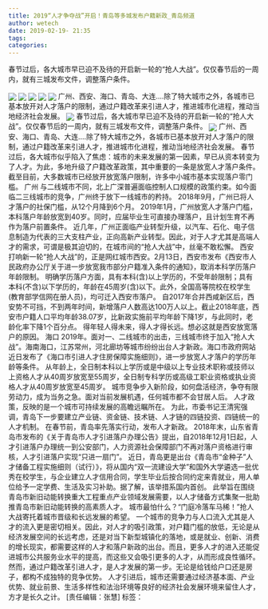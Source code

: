 ```yaml
---
title: 2019“人才争夺战”开启！青岛等多城发布户籍新政_青岛频道
author: wetech
date: 2019-02-19- 21:35
tags: 
categories: 
---
```

春节过后，各大城市早已迫不及待的开启新一轮的“抢人大战”。仅仅春节后的一周内，就有三城发布文件，调整落户条件。
<!-- more -->
                
<img align="center" border="0" src="http://p2.ifengimg.com/a/2019_08/969946d14c9c54f_size26_w900_h500.jpg" />
                
<img align="center" border="0" src="http://p1.ifengimg.com/a/2019_08/a7029569d8430ca_size84_w500_h213.jpg" />
            
<img align="center" border="0" src="http://p2.ifengimg.com/a/2019_08/478ef2cb7eef319_size66_w500_h213.jpg" />
<img align="center" border="0" src="http://p3.ifengimg.com/a/2019_08/6bbabf9ec3f889b_size109_w500_h213.jpg" />
<img align="center" border="0" src="http://p2.ifengimg.com/a/2019_08/27b7e962d991b13_size86_w500_h213.jpg" />
广州、西安、海口、青岛、大连....除了特大城市之外，各城市已基本放开对人才落户的限制，通过户籍改革来引进人才，推进城市化进程，推动当地经济社会发展。
<img align="center" border="0" src="http://p1.ifengimg.com/a/2019_08/850eb7364461e02_size97_w500_h213.jpg" />
春节过后，各大城市早已迫不及待的开启新一轮的“抢人大战”。仅仅春节后的一周内，就有三城发布文件，调整落户条件。
<img align="center" border="0" src="http://p2.ifengimg.com/a/2016/0810/204c433878d5cf9size1_w16_h16.png" />
广州、西安、海口、青岛、大连....除了特大城市之外，各城市已基本放开对人才落户的限制，通过户籍改革来引进人才，推进城市化进程，推动当地经济社会发展。
春节过后，各大城市似乎陷入了焦虑：城市的未来发展的第一因素，早已从资本转变为了人才。为此，多地升级了户籍改革政策，其中重要的一条是放宽人才落户条件。截至目前，大多数城市已经放开放宽落户限制，许多中小城市基本实现落户零门槛。
广州
与二线城市不同，北上广深普遍面临控制人口规模的政策约束。如今面临二三线城市的竞争，广州终于放下一线城市的矜持。
2018年9月，广州已将人才落户的社保门槛，从12个月降到6个月。
2019年1月，广州放宽人才落户门槛，本科落户年龄放宽到40岁。同时，应届毕业生可直接办理落户，且计划生育不再作为落户前置条件。
近几年，广州正面临产业转型升级，以汽车、石化、电子信息制造为代表的三大支柱产业，正向高新产业转型。因此，对于人才尤其是高端人才的需求，可谓是极其迫切的，在城市间的“抢人大战”中，丝毫不敢松懈。
西安
打响新一轮“抢人大战”的，正是网红城市西安。2月13日，西安市发布《西安市人民政府办公厅关于进一步放宽我市部分户籍准入条件的通知》，取消本科学历落户年龄限制。
明确学历落户方面，具有本科(含)以上学历的，不受年龄限制；具有本科(不含)以下学历的，年龄在45周岁(含)以下。此外，全国高等院校在校学生(教育部学信网在册人员)，均可迁入西安市落户。
自2017年合并西咸新区后，西安势不可挡，不到两年时间，新增落户人数高达100万人以上。截止2018年底，西安市户籍人口平均年龄38.07岁，比新政实施前平均年龄下降1岁，与此同时，老龄化率下降1个百分点。
得年轻人得未来，得人才得长远。想必这就是西安放宽落户的原因。
海口
2019年。面对一、二线城市的出击，三线城市终于加入“抢人大战”。海南海口，江苏常州，河北廊坊等城市纷纷出台人才新政。海口市政府网站近日发布了《海口市引进人才住房保障实施细则》，进一步放宽人才落户的学历年龄等条件。
从年龄上，全日制本科以上学历或是中级以上专业技术职称或技师以上资格人才从40周岁放宽至55周岁，全日制专科学历或高级工职业资格或执业资格人才从40周岁放宽至45周岁。
城市竞争步入新阶段，如何盘活经济，争夺有限劳动力，成为当务之急。面对当前发展机遇，任何城市都不会甘居人后。
人才政策，反映的是一个城市可持续发展的高瞻远瞩所在。
为此，市委书记王清宪强调，青岛下一步要建立产业链、资金链、技术链、人才链的四链投资、四链统一的人才机制。
在春节前，青岛率先落实行动，发布人才新政。
2018年末，山东省青岛市发布的《关于青岛市人才引进落户办理公告》提出，自2018年12月1日起，人才引进落户办理统一到公安部门，人力资源社会保障部门不再对落户资格进行审核，人才引进落户实现“只进一扇门”。
近日，青岛更是出台《青岛市“金种子”人才储备工程实施细则（试行）》，将从国内“双一流建设大学”和国外大学遴选一批优秀在校学生，与企业建立人才信用合同，学生毕业后按合同约定来青就业，用人单位给予一定学费、生活及实习补助。据了解，该举措系国内首创。
此举旨在围绕青岛市新旧动能转换重大工程重点产业领域发展需要，以人才储备方式集聚一批助推青岛市新旧动能转换的高素质人才。
城市最怕什么？“门庭冷落车马稀！”抢人大战寄托着城市晋级和长远发展的希望。
一个城市的竞争力与人口流入尤其是人才的流入更是密切相关。因此，对人才的吸引政策，对户籍门槛的放低，无论是从经济发展空间的长远考虑，还是对当下新型城镇化的落地，或是就业、创新、消费的增长现实，都需要这样的人才和落户新政的出台。而且，更多人才的进入还能促进城市公共服务业水平的提高，而这些又会吸引更多的人才，从而形成良性循环。
然而，通过户籍改革引进人才，是人才发展的第一步。无论是给钱给户口还是房子，都构不成独特的竞争优势。
人才引进后，城市还需要通过经济基本面、产业优势、就业前景、生活多样性和法治环境等良好的经济社会发展环境来留住人才，方才是长久之计。
[责任编辑：张慧]
标签：
 
 
             
